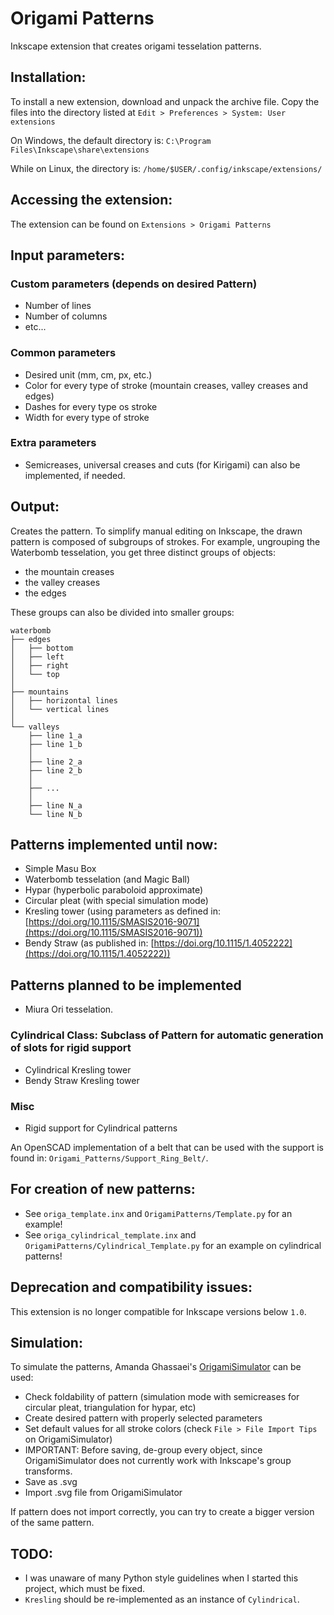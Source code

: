 # Origami Patterns
Inkscape extension that creates origami tesselation patterns.

## Installation:
To install a new extension, download and unpack the archive file. Copy the files into the directory listed at `Edit > Preferences > System: User extensions`

On Windows, the default directory is:
`C:\Program Files\Inkscape\share\extensions`

While on Linux, the directory is:
`/home/$USER/.config/inkscape/extensions/`

## Accessing the extension:
The extension can be found on `Extensions > Origami Patterns`

## Input parameters:
### Custom parameters (depends on desired Pattern)
- Number of lines
- Number of columns
- etc...
### Common parameters
- Desired unit (mm, cm, px, etc.)
- Color for every type of stroke (mountain creases, valley creases and edges)
- Dashes for every type os stroke
- Width for every type of stroke
### Extra parameters
- Semicreases, universal creases and cuts (for Kirigami) can also be implemented, if needed.

## Output:
Creates the pattern.
To simplify manual editing on Inkscape, the drawn pattern is composed of subgroups of strokes.
For example, ungrouping the Waterbomb tesselation, you get three distinct groups of objects:
- the mountain creases
- the valley creases
- the edges

These groups can also be divided into smaller groups:

```
waterbomb
├── edges
│   ├── bottom
│   ├── left
│   ├── right
│   └── top
│
├── mountains
│   ├── horizontal lines
│   └── vertical lines
│
└── valleys
    ├── line 1_a
    ├── line 1_b
    │
    ├── line 2_a
    ├── line 2_b
    │
    ├── ...
    │
    ├── line N_a
    └── line N_b
```

## Patterns implemented until now:
- Simple Masu Box
- Waterbomb tesselation (and Magic Ball)
- Hypar (hyperbolic paraboloid approximate)
- Circular pleat (with special simulation mode)
- Kresling tower (using parameters as defined in: [https://doi.org/10.1115/SMASIS2016-9071](https://doi.org/10.1115/SMASIS2016-9071))
- Bendy Straw (as published in: [https://doi.org/10.1115/1.4052222](https://doi.org/10.1115/1.4052222))

## Patterns planned to be implemented
- Miura Ori tesselation.

### Cylindrical Class: Subclass of Pattern for automatic generation of slots for rigid support
-  Cylindrical Kresling tower
- Bendy Straw Kresling tower
### Misc
- Rigid support for Cylindrical patterns

An OpenSCAD implementation of a belt that can be used with the support is found in: `Origami_Patterns/Support_Ring_Belt/`.


## For creation of new patterns:
- See `origa_template.inx` and `OrigamiPatterns/Template.py` for an example!
- See `origa_cylindrical_template.inx` and `OrigamiPatterns/Cylindrical_Template.py` for an example on cylindrical patterns!

## Deprecation and compatibility issues:
This extension is no longer compatible for Inkscape versions below `1.0`.

## Simulation:
To simulate the patterns, Amanda Ghassaei's [OrigamiSimulator](http://apps.amandaghassaei.com/OrigamiSimulator/) can be used:

- Check foldability of pattern (simulation mode with semicreases for circular pleat, triangulation for hypar, etc)
- Create desired pattern with properly selected parameters
- Set default values for all stroke colors (check `File > File Import Tips` on OrigamiSimulator)
- IMPORTANT: Before saving, de-group every object, since OrigamiSimulator does not currently work with Inkscape's group transforms.
- Save as .svg
- Import .svg file from OrigamiSimulator

If pattern does not import correctly, you can try to create a bigger version of the same pattern.

## TODO:
- I was unaware of many Python style guidelines when I started this project, which must be fixed.
- `Kresling` should be re-implemented as an instance of `Cylindrical`.

